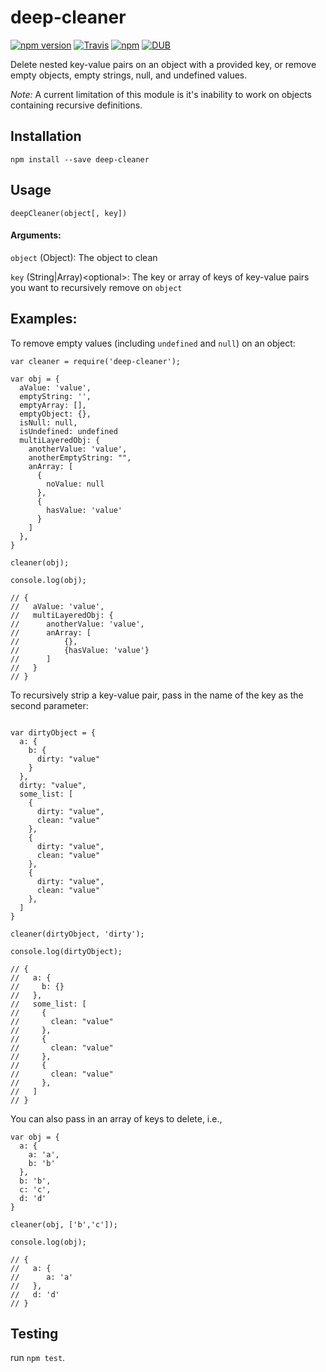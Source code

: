 # deep-cleaner

[![npm version](https://badge.fury.io/js/deep-cleaner.svg)](https://badge.fury.io/js/deep-cleaner)
[![Travis](https://img.shields.io/travis/rust-lang/rust.svg)]()
[![npm](https://img.shields.io/npm/v/npm.svg)]()
[![DUB](https://img.shields.io/dub/l/vibe-d.svg)]()

Delete nested key-value pairs on an object with a provided key, or remove empty objects, empty strings, null, and undefined values.

*Note:* A current limitation of this module is it's inability to work on objects containing recursive definitions.

## Installation

`npm install --save deep-cleaner`

## Usage

```
deepCleaner(object[, key])
```
#### Arguments:

`object` (Object): The object to clean

`key` (String|Array)\<optional>: The key or array of keys of key-value pairs you want to recursively remove on `object`

## Examples:

To remove empty values (including `undefined` and `null`) on an object:

```
var cleaner = require('deep-cleaner');

var obj = {
  aValue: 'value',
  emptyString: '',
  emptyArray: [],
  emptyObject: {},
  isNull: null,
  isUndefined: undefined
  multiLayeredObj: {
    anotherValue: 'value',
    anotherEmptyString: "",
    anArray: [
      {
        noValue: null
      },
      {
        hasValue: 'value'
      }
    ]
  },
}

cleaner(obj);

console.log(obj);

// {
//   aValue: 'value',
//   multiLayeredObj: {
//      anotherValue: 'value',
//      anArray: [
//          {},
//          {hasValue: 'value'}
//      ]
//   }
// }
```

To recursively strip a key-value pair, pass in the name of the key as the second parameter:

```
   
var dirtyObject = {
  a: {
    b: {
      dirty: "value"
    }
  },
  dirty: "value",
  some_list: [
    {
      dirty: "value",
      clean: "value"
    },
    {
      dirty: "value",
      clean: "value"
    },
    {
      dirty: "value",
      clean: "value"
    },
  ]
}

cleaner(dirtyObject, 'dirty');

console.log(dirtyObject);

// {
//   a: {
//     b: {}
//   },
//   some_list: [
//     {
//       clean: "value"
//     },
//     {
//       clean: "value"
//     },
//     {
//       clean: "value"
//     },
//   ]
// }
```

You can also pass in an array of keys to delete, i.e.,

```
var obj = {
  a: {
    a: 'a',
    b: 'b'
  },
  b: 'b',
  c: 'c',
  d: 'd'
}

cleaner(obj, ['b','c']);

console.log(obj);

// {
//   a: {
//      a: 'a'
//   },
//   d: 'd'
// }

```
## Testing

run `npm test`.

